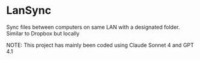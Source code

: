 # LanSync
Sync files between computers on same LAN with a designated folder. Similar to Dropbox but locally


NOTE: This project has mainly been coded using Claude Sonnet 4 and GPT 4.1